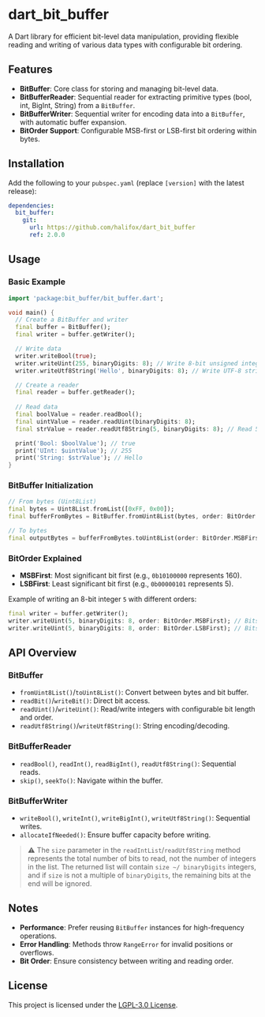 # dart_bit_buffer

A Dart library for efficient bit-level data manipulation, providing flexible reading and writing of various data types with configurable bit ordering.

## Features

- **BitBuffer**: Core class for storing and managing bit-level data.
- **BitBufferReader**: Sequential reader for extracting primitive types (bool, int, BigInt, String) from a `BitBuffer`.
- **BitBufferWriter**: Sequential writer for encoding data into a `BitBuffer`, with automatic buffer expansion.
- **BitOrder Support**: Configurable MSB-first or LSB-first bit ordering within bytes.

## Installation

Add the following to your `pubspec.yaml` (replace `[version]` with the latest release):

```yaml
dependencies:
  bit_buffer:
    git:
      url: https://github.com/halifox/dart_bit_buffer
      ref: 2.0.0
```

## Usage

### Basic Example

```dart
import 'package:bit_buffer/bit_buffer.dart';

void main() {
  // Create a BitBuffer and writer
  final buffer = BitBuffer();
  final writer = buffer.getWriter();

  // Write data
  writer.writeBool(true);
  writer.writeUint(255, binaryDigits: 8); // Write 8-bit unsigned integer
  writer.writeUtf8String('Hello', binaryDigits: 8); // Write UTF-8 string

  // Create a reader
  final reader = buffer.getReader();
  
  // Read data
  final boolValue = reader.readBool();
  final uintValue = reader.readUint(binaryDigits: 8);
  final strValue = reader.readUtf8String(5, binaryDigits: 8); // Read 5-byte string

  print('Bool: $boolValue'); // true
  print('UInt: $uintValue'); // 255
  print('String: $strValue'); // Hello
}
```

### BitBuffer Initialization

```dart
// From bytes (Uint8List)
final bytes = Uint8List.fromList([0xFF, 0x00]);
final bufferFromBytes = BitBuffer.fromUint8List(bytes, order: BitOrder.LSBFirst);

// To bytes
final outputBytes = bufferFromBytes.toUint8List(order: BitOrder.MSBFirst);
```

### BitOrder Explained

- **MSBFirst**: Most significant bit first (e.g., `0b10100000` represents 160).
- **LSBFirst**: Least significant bit first (e.g., `0b00000101` represents 5).

Example of writing an 8-bit integer `5` with different orders:

```dart
final writer = buffer.getWriter();
writer.writeUint(5, binaryDigits: 8, order: BitOrder.MSBFirst); // Bits: 00000101
writer.writeUint(5, binaryDigits: 8, order: BitOrder.LSBFirst); // Bits: 10100000
```

## API Overview

### BitBuffer

- `fromUint8List()`/`toUint8List()`: Convert between bytes and bit buffer.
- `readBit()`/`writeBit()`: Direct bit access.
- `readUint()`/`writeUint()`: Read/write integers with configurable bit length and order.
- `readUtf8String()`/`writeUtf8String()`: String encoding/decoding.

### BitBufferReader

- `readBool()`, `readInt()`, `readBigInt()`, `readUtf8String()`: Sequential reads.
- `skip()`, `seekTo()`: Navigate within the buffer.

### BitBufferWriter

- `writeBool()`, `writeInt()`, `writeBigInt()`, `writeUtf8String()`: Sequential writes.
- `allocateIfNeeded()`: Ensure buffer capacity before writing.

> ⚠️ The `size` parameter in the `readIntList`/`readUtf8String` method represents the total number of bits to read, not the
> number of integers in the list. The returned list will contain `size ~/ binaryDigits` integers, and if `size` is not a
> multiple of `binaryDigits`, the remaining bits at the end will be ignored.

## Notes

- **Performance**: Prefer reusing `BitBuffer` instances for high-frequency operations.
- **Error Handling**: Methods throw `RangeError` for invalid positions or overflows.
- **Bit Order**: Ensure consistency between writing and reading order.

## License

This project is licensed under the [LGPL-3.0 License](LICENSE).
